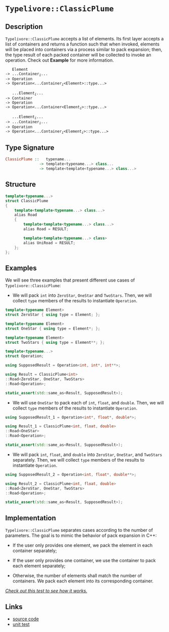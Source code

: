 <!-- Copyright 2024 Feng Mofan
SPDX-License-Identifier: Apache-2.0 -->

# `Typelivore::ClassicPlume`

## Description

`Typelivore::ClassicPlume` accepts a list of elements.
Its first layer accepts a list of containers and returns a function such that when invoked, elements will be placed into containers via a process similar to pack expansion;
then, the type result of each packed container will be collected to invoke an operation.
Check out **Example** for more information.
<pre><code>   Element
-> ...Container<sub><i>i</i></sub>...
-> Operation
-> Operation&lt;...Container<sub><i>i</i></sub>&lt;Element&gt;::type...&gt;</code></pre>
<pre><code>   ...Element<sub><i>i</i></sub>...
-> Container
-> Operation
-> Operation&lt;...Container&lt;Element<sub><i>i</i></sub>&gt;::type...&gt;</code></pre>
<pre><code>   ...Element<sub><i>i</i></sub>...
-> ...Container<sub><i>i</i></sub>...
-> Operation
-> Operation<...Container<sub><i>i</i></sub>&lt;Element<sub><i>i</i></sub>&gt;::type...&gt;</code></pre>

## Type Signature

```Haskell
ClassicPlume ::   typename... 
               -> template<typename...> class...
               -> template<template<typename...> class...>
```

## Structure

```C++
template<typename...>
struct ClassicPlume
{
    template<template<typename...> class...>
    alias Road
    {
        template<template<typename...> class...>
        alias Road = RESULT;

        template<template<typename...> class>
        alias UniRoad = RESULT;
    };
};
```

## Examples

We will see three examples that present different use cases of `Typelivore::ClassicPlume`:

- We will pack `int` into `ZeroStar`, `OneStar` and `TwoStars`.
Then, we will collect `type` members of the results to instantiate `Operation`.

```C++
template<typename Element>
struct ZeroStar { using type = Element; };

template<typename Element>
struct OneStar { using type = Element*; };

template<typename Element>
struct TwoStars { using type = Element**; };

template<typename...>
struct Operation;

using SupposedResult = Operation<int, int*, int**>;

using Result = ClassicPlume<int>
::Road<ZeroStar, OneStar, TwoStars>
::Road<Operation>;

static_assert(std::same_as<Result, SupposedResult>);
```

- We will use `OneStar` to pack each of `int`, `float`, and `double`.
Then, we will collect `type` members of the results to instantiate `Operation`.

```C++
using SupposedResult_1 = Operation<int*, float*, double*>;

using Result_1 = ClassicPlume<int, float, double>
::Road<OneStar>
::Road<Operation>;

static_assert(std::same_as<Result, SupposedResult>);
```

- We will pack `int`, `float`, and `double` into `ZeroStar`, `OneStar`, and `TwoStars` separately.
Then, we will collect `type` members of the results to instantiate `Operation`.

```C++
using SupposedResult_2 = Operation<int, float*, double**>;

using Result_2 = ClassicPlume<int, float, double>
::Road<ZeroStar, OneStar, TwoStars>
::Road<Operation>;

static_assert(std::same_as<Result, SupposedResult>);
```

## Implementation

`Typelivore::ClassicPlume` separates cases according to the number of parameters.
The goal is to mimic the behavior of pack expansion in C++:

- If the user only provides one element, we pack the element in each container separately;

- If the user only provides one container, we use the container to pack each element separately;

- Otherwise, the number of elements shall match the number of containers.
We pack each element into its corresponding container.

[*Check out this test to see how it works.*](https://godbolt.org/#z:OYLghAFBqd5QCxAYwPYBMCmBRdBLAF1QCcAaPECAMzwBtMA7AQwFtMQByARg9KtQYEAysib0QXACx8BBAKoBnTAAUAHpwAMvAFYTStJg1DIApACYAQuYukl9ZATwDKjdAGFUtAK4sGEgKykrgAyeAyYAHI%2BAEaYxBIaAGykAA6oCoRODB7evgGp6ZkCoeFRLLHxXEm2mPaOAkIETMQEOT5%2BXIF2mA5Zjc0EJZExcQnJCk0tbXmdtpODYcPlo1WJAJS2qF7EyOwcBJgsKQYHJgDMbgQAnimMrJgAdE/Y9GyCCufYJhoAghPEXgcAGo3AYFBlkMpcphvj8TAB2Ky/IEooEHI4nGEXdHHJinbE3O5sJ4PT5A5BghQkjwKNiOZAfM5fZGo/6AghA5TEVBEABKqCY6CBsNRwsRwpZopROMx50uh1x%2BMuhOYxKeZIpTHBQIA8rdiHisp8RVKUWzgQARTBNOgm00IpE/U2mrwZIxownCs4W3X6w0COXXW6qzAg9J0vAMuUvQ6MAiM7AgEBBx7qpnnR3OsUWjOwu1SmV4rHyjFFwMq%2B4kjWUkk/YDETCx97GyVS11hYBA/mCr0%2Bq022hyusNpvxqtMpMp3O/fOiwtK%2BfFlMh8fYcmU31xf0MFtO53t91yBh4btC84%2BvVb%2Bo7gnB%2B5h2nWyOMtwxt7xz6Twmr6d7lEInMzkdfNF0DBVZVvIlU1JJl1y1BQHwjUx01bc0OS5HlUFPOUaSQ3dRQdCU/wLcCy2xUiFwrNUYLXTVtUvA1r3w500KBfsmFtVsCMRWd9zdTsU17TdGKNSCQ0Qp9kNfV44wTL9bh/IDeP/eFAOArjUVA8jS0ou9qOreDa3rRt3wTZSgQPTtTyE9jbQuYcTNk1d5KxdTiLnCil088s9Oggz6L9JiUPc1FLKBI8TwFM9vWE7cfKgiT6WjGTmwnZNvzTL4lNbADfxA7ztMVJcqL82C6KpJ5cMkszWzC6zz05bk%2BSinDw2qxTgNUvLfi05VfKBN8413VjQXgyMoR8YtBsEXcHXynSvIW%2BKV0yuDwWpNr6Rq4jWIw5qe3zQjzN6k6StXNaEIYuLgqzVjbMHDSVMzLNQv4j1biEq6gr6hKqq25LR0/dKFMy38s1y7K4UetECpLIrlsrVbyqMkdTOYl03vqmL7qHYzRwqmiXO6kLpVh07fPO8rYqC5kSYst6Iqxi9AtEn7xL%2B58AffIGUw6w6ush%2Bb4cKiC2cRmiLo2x9/pu16Oy7KKhL2rCWouDmGT5mcBbc2EAHoACpDaN43db1o2ABVsCEc2jdN34DeNx27ahuEzDOMIKS8LAvTcNAGF2FIP2C2FyYS6aCGGggAWBAAtOJUH6YgxQsen5cEhrw4zbNidD8TM%2BC1idXCRPk9T9105i8P9aziG3Nz%2B989p1jzYAdwTyYEMIsKK59Kvq6A7PBZ6smztB35C5ZgMh5%2BXXdaBc3MAmIENDzX4wqELwUjSJR0F5RevFoDkGq%2B1mwgIUggTP/WL6v/usrcur98PoTRvBcboTlM/dyTbCLjj7lE4XyLpgQB8826J22j/VWbgT5T3vqvP4TR6QAH14JxAIBACY6AkwKHuKgl8e8FAH3PkCDeW90iYF3k/COTI1jE1nvPReHIuAIPXpvbelDCHEOQVwT6k8bxuCvhfKgtABQEGvkCdAWxoj0DvsTR%2BRDD48JfpSd%2Bk1P6CGEaIvEF8pFeBkViWmUDBRymAYnb%2BIBf4wP4caaeExDTIHwUoFomCCDYJALgtg%2BC5RcMPhfMhHCqGKJodgOh08GELyXmYVhb0AkUKCdwswfCryn00UCERYiJF6IMYbWxD9MbUOQUkhqr8IQTTYBokhGSdGSOkfQCxVj/7t2aEA4ukwL6t2acQSBljoGwJvPAmc48kGRiceg1x7jPGYG8RcXxJC4k7zmZ8MJFgOAbFoJwfwvA/DcF4KgTgbhrDWCBAoLYOxQzmDODwUgBBNBrI2AAaxAP4SQDwNCSC4PCM4Gh/AaDMIkRIZgAAcQL9CcEkLwFgCQNCkB2VoUg%2ByOC8AUCAGFtyOBaA2HAWAMBEAgC2AQFIXhz4UAgGgI4dA4gRHuJwVQQLEgAFpEiSCBMAZAyAgRSAeGYXglDCAkDwNgrgMhBAiDEOwKQIr5BKDUHc0guhhUtwNCkTgPB1mbO2XKxFOpiVEo5KgKgQI6WMuZay9lnLXlJIgB4Cl9Ak6XK4GsXg6LMWkAgEgclKRKVkFJZ671IBgBSDMHwOgBxumUGiHK6IYRmhXFVbwaNzBiBXB1NEbQPR0XXPJe%2BIutA40Yt4FgaIXhgBuDELQFFuzSBYBYIYYA4gC3VrwA2XoAA3RecrMCqB6MSvY1yz61DlbQPA0QDTJo8FgOVUc8BQqre24g0QKFWlrUYYdRg7kbBEUwYACgABqeBMAt0vDs65/BRWiHEJKs90qVDqEbQq/QdaUBHMsPoEdKLIAbFQIHLIlaGVYPPKYSw1gzDwtQPO4ggqO2fpqHULILgGDuE8O0PQIRFhlAqHobeRRsjIZmAUDI14hgYZWLBjNfR5jTA6GR3oDR5jEZGJUOYAwqN6HsS0BjyxKgbFOdsXYEh1UcC2bCrVnAjX0qZSytlHKuVWtwPy%2B1btHXOo3RsBAmBBSjAgI8kAkgzgPAAJxnHhJId5ZhJCJA0D8xIBmwUcAhaQKFVyHiJC4IkIFBmgVuZeZ0IzyQ4V7M4Mi1FNyN1utxe6/FuriXkEoH6u11K2CcGaCwVt8IGVMDgu6LgBmHhcDeby/ARBINCqlWKy90hr2KFvXK3QwalVMBVbswTwmAsIs4DqwlxKgQGqBCltLGWsudhy3lt5QJrWoFtXEYUbszBOtCwWrFHrJtertbFslK3/X9fS5qIwOWqghsPnEFFEBI2NsTbG%2BNpALvJtTemhwV3s1xlzfm%2BFRaS1ltoBWq7Na60Nre828j7bK3wq7T2g4V2B0bMbcO0dsaJ17HhdO2d1z52LqUMuv7HYwtbp3fuw9x6rvXvKxKyrshquyvvSAYNBh11AasK%2B2HH7tMIp/QIP9AHvT05A2BiDUHmc8dqOR5wEBXCseFWh0ojGsOFGvOLgjOHOOYeFd0WjDBE6tDw9R1X14NdK9I%2BxzXuRtf0fQ9Lx1mw%2BMSpa5qxtiK%2BvEFS%2BlzLu3hu5fyxocb8niszaufNl19zSDqc0/EFn0OHNOdy%2B8%2BE/gDPwi%2BZIczzLhVtcRcFtFYXsV4oJXq9b8WqU0o4Cl01LAFCto5a2kbmIJiFYU4KvQxOL2k6lRTu98LdBnFIA1praq7OtdExwTreqeuGuLyy0v5egSV9y9XjkE2puKbOGcf3mflsL7z5tu1IBy9b2QdP5Bs/UGO%2BZYdsNJ2zvwpu/m65V%2B7sZse5NnNDA81yve6W8tlbrm/dXYjwtgO20dqNpg7IC9qQ6CCDow4jpjpXAI5TqQYo68Bo5LqHBY7rqLZ8AGB44HpHrBhE6yAk4SBk6CCt61YgCd607GAvo2BM7wBfps4MCVq6xYLPrAaWCgZ7J85YAC40bXgIZIbG6oaIb65MbYZy5a4y6EZZDCFsZC5q4a7y464UYDDSEq6UbiGqHKFm5cYCaW7nI6HQ79525iZj5AgT4V5V5FhLwQDe4kC%2B7KYLaYpqYaZYCh6CYR7U65ZL7%2BC/IfJWZL7wjuYiZGFIq2AhYB5rA6aSD%2BCGb%2BBAr/IGaSBx7%2BFcDkGcBnC25gZBYOGB7Q48pBGZEhHhEbDzoZDOCSBAA)

## Links

- [source code](../../../../conceptrodon/typelivore/classic_plume.hpp)
- [unit test](../../../../tests/unit/typelivore/classic_plume.test.hpp)

